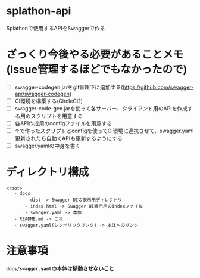 # splathon-api
Splathonで使用するAPIをSwaggerで作る

# ざっくり今後やる必要があることメモ(Issue管理するほどでもなかったので)
 - [ ] swagger-codegen.jarをgit管理下に追加する(https://github.com/swagger-api/swagger-codegen)
 - [ ] CI環境を構築する(CircleCI?)
 - [ ] swagger-code-gen.jarを使って各サーバー、クライアント用のAPIを作成する用のスクリプトを用意する
 - [ ] 各API作成用のconfigファイルを用意する
 - [ ] ↑で作ったスクリプトとconfigを使ってCI環境に連携させて、swagger.yaml更新されたら自動でAPIも更新するようにする
 - [ ] swagger.yamlの中身を書く

# ディレクトリ構成
```
<root>
   - docs
       - dist -> Swagger UIの表示用ディレクトリ
       - index.html -> Swagger UI表示用のindexファイル
       - swagger.yaml -> 本体
   - README.md -> これ
   - swagger.yaml(シンボリックリンク) -> 本体へのリンク
```

# 注意事項
**`docs/swagger.yaml`の本体は移動させないこと**
